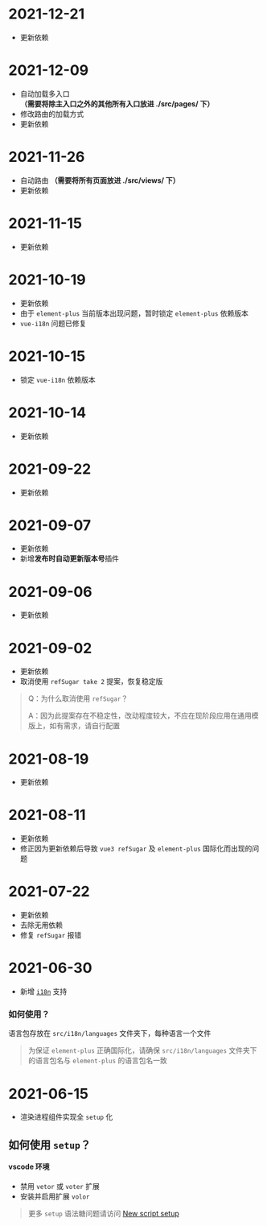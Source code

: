 # 2021-12-21

- 更新依赖

# 2021-12-09

- 自动加载多入口 **（需要将除主入口之外的其他所有入口放进 ./src/pages/ 下）**
- 修改路由的加载方式
- 更新依赖

# 2021-11-26

- 自动路由 **（需要将所有页面放进 ./src/views/ 下）**
- 更新依赖

# 2021-11-15

- 更新依赖

# 2021-10-19

- 更新依赖
- 由于 `element-plus` 当前版本出现问题，暂时锁定 `element-plus` 依赖版本
- `vue-i18n` 问题已修复

# 2021-10-15

- 锁定 `vue-i18n` 依赖版本

# 2021-10-14

- 更新依赖

# 2021-09-22

- 更新依赖

# 2021-09-07

- 更新依赖
- 新增**发布时自动更新版本号**插件

# 2021-09-06

- 更新依赖

# 2021-09-02

- 更新依赖
- 取消使用 `refSugar take 2` 提案，恢复稳定版

> Q：为什么取消使用 `refSugar`？
>
> A：因为此提案存在不稳定性，改动程度较大，不应在现阶段应用在通用模版上，如有需求，请自行配置

# 2021-08-19

- 更新依赖

# 2021-08-11

- 更新依赖
- 修正因为更新依赖后导致 `vue3 refSugar` 及 `element-plus` 国际化而出现的问题

# 2021-07-22

- 更新依赖
- 去除无用依赖
- 修复 `refSugar` 报错

# 2021-06-30

- 新增 [`i18n`](https://vue-i18n.intlify.dev/introduction.html) 支持

### 如何使用？

语言包存放在 `src/i18n/languages` 文件夹下，每种语言一个文件

> 为保证 `element-plus` 正确国际化，请确保 `src/i18n/languages` 文件夹下的语言包名与 `element-plus` 的语言包名一致

# 2021-06-15

- 渲染进程组件实现全 `setup` 化

## 如何使用 `setup`？

#### vscode 环境

- 禁用 `vetor` 或 `voter` 扩展
- 安装并启用扩展 `volor`

> 更多 `setup` 语法糖问题请访问 [New script setup](https://github.com/vuejs/rfcs/pull/227)